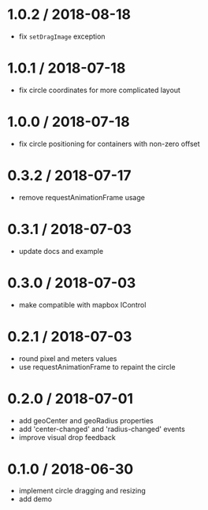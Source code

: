 
1.0.2 / 2018-08-18
==================

 * fix `setDragImage` exception

1.0.1 / 2018-07-18
==================

 * fix circle coordinates for more complicated layout

1.0.0 / 2018-07-18
==================

 * fix circle positioning for containers with non-zero offset

0.3.2 / 2018-07-17
==================

 * remove requestAnimationFrame usage

0.3.1 / 2018-07-03
==================

 * update docs and example

0.3.0 / 2018-07-03
==================

 * make compatible with mapbox IControl

0.2.1 / 2018-07-03
==================

 * round pixel and meters values
 * use requestAnimationFrame to repaint the circle

0.2.0 / 2018-07-01
==================

 * add geoCenter and geoRadius properties
 * add 'center-changed' and 'radius-changed' events
 * improve visual drop feedback

0.1.0 / 2018-06-30
==================

 * implement circle dragging and resizing
 * add demo
